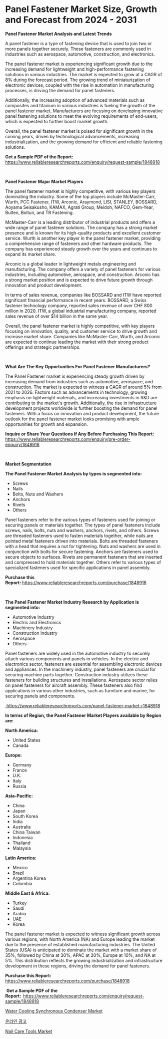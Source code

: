<p><h1>Panel Fastener Market Size, Growth and Forecast from 2024 - 2031</h1></p><p><strong>Panel Fastener Market Analysis and Latest Trends</strong></p>
<p><p>A panel fastener is a type of fastening device that is used to join two or more panels together securely. These fasteners are commonly used in industries such as aerospace, automotive, construction, and electronics.</p><p>The panel fastener market is experiencing significant growth due to the increasing demand for lightweight and high-performance fastening solutions in various industries. The market is expected to grow at a CAGR of 8% during the forecast period. The growing trend of miniaturization of electronic devices, coupled with the rise in automation in manufacturing processes, is driving the demand for panel fasteners.</p><p>Additionally, the increasing adoption of advanced materials such as composites and titanium in various industries is fueling the growth of the panel fastener market. Manufacturers are focusing on developing innovative panel fastening solutions to meet the evolving requirements of end-users, which is expected to further boost market growth.</p><p>Overall, the panel fastener market is poised for significant growth in the coming years, driven by technological advancements, increasing industrialization, and the growing demand for efficient and reliable fastening solutions.</p></p>
<p><strong>Get a Sample PDF of the Report:&nbsp;</strong> <a href="https://www.reliableresearchreports.com/enquiry/request-sample/1848918">https://www.reliableresearchreports.com/enquiry/request-sample/1848918</a></p>
<p>&nbsp;</p>
<p><strong>Panel Fastener Major Market Players</strong></p>
<p><p>The panel fastener market is highly competitive, with various key players dominating the industry. Some of the top players include McMaster-Carr, Wurth, PCC Fastener, ITW, Arconic, Araymond, LISI, STANLEY, BOSSARD, Aoyama Seisakusho, KAMAX, Agrati Group, Meidoh, NAFCO, Gem-Year, Bulten, Boltun, and TR Fastening.</p><p>McMaster-Carr is a leading distributor of industrial products and offers a wide range of panel fastener solutions. The company has a strong market presence and is known for its high-quality products and excellent customer service. Wurth is another key player in the panel fastener market, providing a comprehensive range of fasteners and other hardware products. The company has experienced steady growth over the years and continues to expand its market share.</p><p>Arconic is a global leader in lightweight metals engineering and manufacturing. The company offers a variety of panel fasteners for various industries, including automotive, aerospace, and construction. Arconic has a strong market position and is expected to drive future growth through innovation and product development.</p><p>In terms of sales revenue, companies like BOSSARD and ITW have reported significant financial performance in recent years. BOSSARD, a Swiss fastener technology company, reported sales revenue of over CHF 800 million in 2020. ITW, a global industrial manufacturing company, reported sales revenue of over $14 billion in the same year.</p><p>Overall, the panel fastener market is highly competitive, with key players focusing on innovation, quality, and customer service to drive growth and increase market share. Companies like McMaster-Carr, Wurth, and Arconic are expected to continue leading the market with their strong product offerings and strategic partnerships.</p></p>
<p>&nbsp;</p>
<p><strong>What Are The Key Opportunities For Panel Fastener Manufacturers?</strong></p>
<p><p>The Panel Fastener market is experiencing steady growth driven by increasing demand from industries such as automotive, aerospace, and construction. The market is expected to witness a CAGR of around 5% from 2021 to 2026. Factors such as advancements in technology, growing emphasis on lightweight materials, and increasing investments in R&D are contributing to the market's growth. Additionally, the rise in infrastructure development projects worldwide is further boosting the demand for panel fasteners. With a focus on innovation and product development, the future outlook for the panel fastener market looks promising with ample opportunities for growth and expansion.</p></p>
<p><strong>Inquire or Share Your Questions If Any Before Purchasing This Report:</strong> <a href="https://www.reliableresearchreports.com/enquiry/pre-order-enquiry/1848918">https://www.reliableresearchreports.com/enquiry/pre-order-enquiry/1848918</a></p>
<p>&nbsp;</p>
<p><strong>Market Segmentation</strong></p>
<p><strong>The Panel Fastener Market Analysis by types is segmented into:</strong></p>
<p><ul><li>Screws</li><li>Nails</li><li>Bolts, Nuts and Washers</li><li>Anchors</li><li>Rivets</li><li>Others</li></ul></p>
<p><p>Panel fasteners refer to the various types of fasteners used for joining or securing panels or materials together. The types of panel fasteners include screws, nails, bolts, nuts and washers, anchors, rivets, and others. Screws are threaded fasteners used to fasten materials together, while nails are pointed metal fasteners driven into materials. Bolts are threaded fasteners with a head that requires a nut for tightening. Nuts and washers are used in conjunction with bolts for secure fastening. Anchors are fasteners used to secure objects to surfaces. Rivets are permanent fasteners that are inserted and compressed to hold materials together. Others refer to various types of specialized fasteners used for specific applications in panel assembly.</p></p>
<p><strong>Purchase this Report:&nbsp;</strong><a href="https://www.reliableresearchreports.com/purchase/1848918">https://www.reliableresearchreports.com/purchase/1848918</a></p>
<p>&nbsp;</p>
<p><strong>The Panel Fastener Market Industry Research by Application is segmented into:</strong></p>
<p><ul><li>Automotive Industry</li><li>Electric and Electronics</li><li>Machinery Industry</li><li>Construction Industry</li><li>Aerospace</li><li>Others</li></ul></p>
<p><p>Panel fasteners are widely used in the automotive industry to securely attach various components and panels in vehicles. In the electric and electronics sector, fasteners are essential for assembling electronic devices and appliances. In the machinery industry, panel fasteners are crucial for securing machine parts together. Construction industry utilizes these fasteners for building structures and installations. Aerospace sector relies on panel fasteners for aircraft assembly. These fasteners also find applications in various other industries, such as furniture and marine, for securing panels and components.</p></p>
<p><a href="https://www.reliableresearchreports.com/panel-fastener-market-r1848918">&nbsp;https://www.reliableresearchreports.com/panel-fastener-market-r1848918</a></p>
<p><strong>In terms of Region, the Panel Fastener Market Players available by Region are:</strong></p>
<p>
    <p> <strong> North America: </strong>
        <ul>
            <li>United States</li>
            <li>Canada</li>
        </ul>
        </p> 
    <p> <strong> Europe: </strong>
        <ul>
            <li>Germany</li>
            <li>France</li>
            <li>U.K.</li>
            <li>Italy</li>
            <li>Russia</li>
        </ul>
        </p> 
    <p> <strong> Asia-Pacific: </strong>
        <ul>
            <li>China</li>
            <li>Japan</li>
            <li>South Korea</li>
            <li>India</li>
            <li>Australia</li>
            <li>China Taiwan</li>
            <li>Indonesia</li>
            <li>Thailand</li>
            <li>Malaysia</li>
        </ul>
        </p> 
    <p> <strong> Latin America: </strong>
        <ul>
            <li>Mexico</li>
            <li>Brazil</li>
            <li>Argentina Korea</li>
            <li>Colombia</li>
        </ul>
        </p> 
    <p> <strong> Middle East & Africa: </strong>
        <ul>
            <li>Turkey</li>
            <li>Saudi</li>
            <li>Arabia</li>
            <li>UAE</li>
            <li>Korea</li>
        </ul>
    </p>
    </p>
<p><p>The panel fastener market is expected to witness significant growth across various regions, with North America (NA) and Europe leading the market due to the presence of established manufacturing industries. The United States (USA) is anticipated to dominate the market with a market share of 35%, followed by China at 30%, APAC at 20%, Europe at 10%, and NA at 5%. This distribution reflects the growing industrialization and infrastructure development in these regions, driving the demand for panel fasteners.</p></p>
<p><strong>Purchase this Report: </strong><a href="https://www.reliableresearchreports.com/purchase/1848918">https://www.reliableresearchreports.com/purchase/1848918</a></p>
<p>&nbsp;<strong>Get a Sample PDF of the Report:&nbsp;&nbsp;</strong><a href="https://www.reliableresearchreports.com/enquiry/request-sample/1848918">https://www.reliableresearchreports.com/enquiry/request-sample/1848918</a></p>
<p><strong></strong></p>
<p><p><a href="https://medium.com/@cesailson56547/water-cooling-synchronous-condenser-market-share-size-trends-industry-analysis-report-by-8b5e07fbdf31">Water Cooling Synchronous Condenser Market</a></p><p><a href="https://github.com/amuji413411/Market-Research-Report-List-2/blob/main/578742139381.md">온라인 광고</a></p><p><a href="https://github.com/RyleeBauch2023/Market-Research-Report-List-2/blob/main/nail-care-tools-market.md">Nail Care Tools Market</a></p></p>